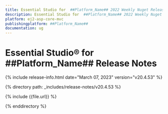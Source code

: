 ```yaml
---
title: Essential Studio for  ##Platform_Name## 2022 Weekly Nuget Release Release Notes  
description: Essential Studio for  ##Platform_Name## 2022 Weekly Nuget Release Release Notes  
platform: ej2-asp-core-mvc
publishingplatform: ##Platform_Name##
documentation: ug
---
```


# Essential Studio&reg; for  ##Platform_Name##   Release Notes  

{% include release-info.html date="March 07, 2023"  version="v20.4.53" %} 

{% directory path: _includes/release-notes/v20.4.53 %}

{% include {{file.url}} %}

{% enddirectory %}


